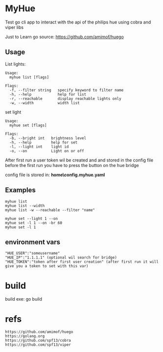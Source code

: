 # MyHue
Test go cli app to interact with the api of the philips hue 
using cobra and viper libs

Just to Learn go 
source: 
https://github.com/amimof/huego

## Usage ##

List lights:
```
Usage:
  myhue list [flags]

Flags:
  -f, --filter string   specify keyword to filter name
  -h, --help            help for list
  -r, --reachable       display reachable lights only
  -w, --width           width list
```

set light 
```
Usage:
  myhue set [flags]

Flags:
  -b, --bright int   brightness level
  -h, --help         help for set
  -l, --light int    light id
  -o, --on           Light on or off
```
After first run a user token wil be created and and stored in the config file \
before the first run you have to press the button on the hue bridge 

config file is stored in: **home\config.myhue.yaml**

## Examples ## 

```
myhue list
myhue list --width
myhue list -w --reachable --filter "name"

myhue set --light 1 --on
myhue set -l 1 --on -br 60
myhue set -l 1 

```
## environment vars ##

```
"HUE_USER":"someusername"
"HUE_IP":"1.1.1.1" (optional wil search for bridge)
"HUE_TOKEN":"token after first user creation" (after first run it will give you a token to set with this var)
```

# build
build exe: 
go build

# refs
```
https://github.com/amimof/huego
https://golang.org
https://github.com/spf13/cobra
https://github.com/spf13/viper
```
